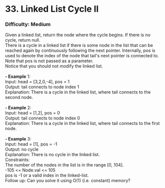 # 33. Linked List Cycle II
### Difficulty: Medium
Given a linked list, return the node where the cycle begins. If there is no cycle, return null. <br/> There is a cycle in a linked list if there is some node in the list that can be reached again by continuously following the next pointer. Internally, pos is used to denote the index of the node that tail's next pointer is connected to. Note that pos is not passed as a parameter. <br/> Notice that you should not modify the linked list. <br/>   <br/><b>- Example</b> 1: <br/> Input: head = [3,2,0,-4], pos = 1 <br/> Output: tail connects to node index 1 <br/> Explanation: There is a cycle in the linked list, where tail connects to the second node. <br/> <br/><b>- Example</b> 2: <br/> Input: head = [1,2], pos = 0 <br/> Output: tail connects to node index 0 <br/> Explanation: There is a cycle in the linked list, where tail connects to the first node. <br/> <br/><b>- Example</b> 3: <br/> Input: head = [1], pos = -1 <br/> Output: no cycle <br/> Explanation: There is no cycle in the linked list. <br/>   Constraints: <br/> The number of the nodes in the list is in the range [0, 104]. <br/> -105 <= Node.val <= 105 <br/> pos is -1 or a valid index in the linked-list. <br/>   Follow up: Can you solve it using O(1) (i.e. constant) memory?
